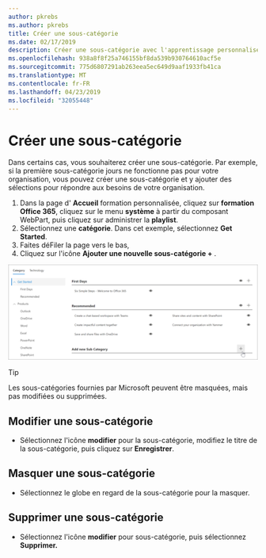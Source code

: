 ```yaml
---
author: pkrebs
ms.author: pkrebs
title: Créer une sous-catégorie
ms.date: 02/17/2019
description: Créer une sous-catégorie avec l'apprentissage personnalisé
ms.openlocfilehash: 938a8f8f25a746155bf8da539b930764610acf5e
ms.sourcegitcommit: 775d6807291ab263eea5ec649d9aaf1933fb41ca
ms.translationtype: MT
ms.contentlocale: fr-FR
ms.lasthandoff: 04/23/2019
ms.locfileid: "32055448"
---
```

# <a name="create-a-subcategory"></a>Créer une sous-catégorie 
Dans certains cas, vous souhaiterez créer une sous-catégorie. Par exemple, si la première sous-catégorie jours ne fonctionne pas pour votre organisation, vous pouvez créer une sous-catégorie et y ajouter des sélections pour répondre aux besoins de votre organisation. 

1. Dans la page d' **Accueil** formation personnalisée, cliquez sur **formation Office 365**, cliquez sur le menu **système** à partir du composant WebPart, puis cliquez sur administrer la **playlist**. 
2. Sélectionnez une **catégorie**. Dans cet exemple, sélectionnez **Get Started**.  
3. Faites déFiler la page vers le bas, 
3. Cliquez sur l'icône **Ajouter une nouvelle sous-catégorie +** .  

![CG-newsubcategory. png](media/cg-newsubcategory.png)

> [!TIP]
> Les sous-catégories fournies par Microsoft peuvent être masquées, mais pas modifiées ou supprimées. 

## <a name="edit-a-subcategory"></a>Modifier une sous-catégorie
- Sélectionnez l'icône **modifier** pour la sous-catégorie, modifiez le titre de la sous-catégorie, puis cliquez sur **Enregistrer**.

## <a name="hide-a-subcategory"></a>Masquer une sous-catégorie
- Sélectionnez le globe en regard de la sous-catégorie pour la masquer. 

## <a name="delete-a-subcategory"></a>Supprimer une sous-catégorie
- Sélectionnez l'icône **modifier** pour sous-catégorie, puis sélectionnez **Supprimer.** 
